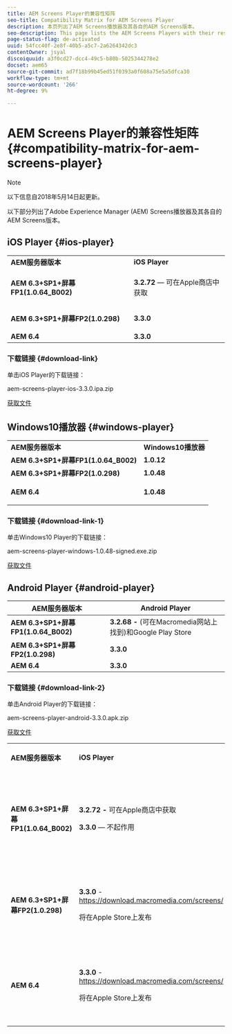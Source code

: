 ```yaml
---
title: AEM Screens Player的兼容性矩阵
seo-title: Compatibility Matrix for AEM Screens Player
description: 本页列出了AEM Screens播放器及其各自的AEM Screens版本。
seo-description: This page lists the AEM Screens Players with their respective AEM Screens version.
page-status-flag: de-activated
uuid: 54fcc40f-2e8f-40b5-a5c7-2a6264342dc3
contentOwner: jsyal
discoiquuid: a3f0cd27-dcc4-49c5-b80b-5025344278e2
docset: aem65
source-git-commit: ad7f18b99b45ed51f0393a0f608a75e5a5dfca30
workflow-type: tm+mt
source-wordcount: '266'
ht-degree: 9%

---
```



# AEM Screens Player的兼容性矩阵{#compatibility-matrix-for-aem-screens-player}

>[!NOTE]
>
>以下信息自2018年5月14日起更新。

以下部分列出了Adobe Experience Manager (AEM) Screens播放器及其各自的AEM Screens版本。

## iOS Player {#ios-player}

<table>
 <tbody>
  <tr>
   <td><strong>AEM服务器版本</strong></td> 
   <td><strong>iOS Player</strong></td> 
  </tr>
  <tr>
   <td><strong>AEM 6.3+SP1+屏幕FP1(1.0.64_B002)</strong></td> 
   <td><p><strong>3.2.72</strong>  — 可在Apple商店中获取</p> <p> </p> </td> 
  </tr>
  <tr>
   <td><strong><strong>AEM 6.3+SP1+屏幕FP2(1.0.298)</strong></strong></td> 
   <td><p><strong>3.3.0</strong> </p> <p> </p> </td> 
  </tr>
  <tr>
   <td><strong>AEM 6.4</strong></td> 
   <td><strong>3.3.0</strong> </td> 
  </tr>
 </tbody>
</table>

### 下载链接 {#download-link}

单击iOS Player的下载链接：

aem-screens-player-ios-3.3.0.ipa.zip

[获取文件](assets/aem-screens-player-ios-330ipa.zip)

## Windows10播放器 {#windows-player}

<table>
 <tbody>
  <tr>
   <td><strong>AEM服务器版本</strong></td> 
   <td><strong>Windows10播放器</strong></td> 
  </tr>
  <tr>
   <td><strong>AEM 6.3+SP1+屏幕FP1(1.0.64_B002)</strong></td> 
   <td><strong>1.0.12</strong><br /> </td> 
  </tr>
  <tr>
   <td><strong><strong>AEM 6.3+SP1+屏幕FP2(1.0.298)</strong></strong></td> 
   <td><strong>1.0.48 </strong></td> 
  </tr>
  <tr>
   <td><strong>AEM 6.4</strong></td> 
   <td><p><strong>1.0.48 </strong></p> </td> 
  </tr>
 </tbody>
</table>

### 下载链接 {#download-link-1}

单击Windows10 Player的下载链接：

aem-screens-player-windows-1.0.48-signed.exe.zip

[获取文件](assets/aem-screens-player-windows-1048-signedexe.zip)

## Android Player {#android-player}

| **AEM服务器版本** | **Android Player** |
|---|---|
| **AEM 6.3+SP1+屏幕FP1(1.0.64_B002)** | **3.2.68 -** (可在Macromedia网站上找到)和Google Play Store |
| **AEM 6.3+SP1+屏幕FP2(1.0.298)** | **3.3.0** |
| **AEM 6.4** | **3.3.0** |

### 下载链接 {#download-link-2}

单击Android Player的下载链接：

aem-screens-player-android-3.3.0.apk.zip

[获取文件](assets/aem-screens-player-android-330apk.zip)

<table>
 <tbody>
  <tr>
   <td><strong>AEM服务器版本</strong></td> 
   <td><strong>iOS Player</strong></td> 
   <td><strong>Windows10播放器</strong></td> 
   <td><strong>Chrome OS Player</strong><br /> </td> 
   <td><strong>Android Player</strong></td> 
  </tr>
  <tr>
   <td><strong>AEM 6.3+SP1+屏幕FP1(1.0.64_B002)</strong></td> 
   <td><p><strong>3.2.72 - </strong>可在Apple商店中获取</p> <p><strong>3.3.0</strong>  — 不起作用</p> <p> </p> </td> 
   <td><strong>1.0.12</strong> -(可在Macromedia上获取)</td> 
   <td><p><strong>1.0.30 -</strong> 可在Chrome Store上使用。</p> <p>功能包1不支持</p> </td> 
   <td><strong>3.2.68 -</strong> (可在Macromedia网站上找到)和Google Play Store</td> 
  </tr>
  <tr>
   <td><strong><strong>AEM 6.3+SP1+屏幕FP2(1.0.298)</strong></strong></td> 
   <td><p><strong>3.3.0</strong> - <a href="https://download.macromedia.com/screens/">https://download.macromedia.com/screens/</a></p> <p>将在Apple Store上发布</p> <p> </p> </td> 
   <td><strong>1.0.48 -</strong> <a href="https://download.macromedia.com/screens/">https://download.macromedia.com/screens/</a></td> 
   <td><p><strong>1.0.42 - </strong></p> <p>将在Chrome Store上发布</p> </td> 
   <td><strong>3.3.0 - </strong><a href="https://download.macromedia.com/screens/">https://download.macromedia.com/screens/</a></td> 
  </tr>
  <tr>
   <td><strong>AEM 6.4</strong></td> 
   <td><p><strong>3.3.0</strong> - <a href="https://download.macromedia.com/screens/">https://download.macromedia.com/screens/</a></p> <p>将在Apple Store上发布</p> </td> 
   <td><p><strong>1.0.48 -</strong><br /> </p> <p><a href="https://download.macromedia.com/screens/">https://download.macromedia.com/screens/</a></p> </td> 
   <td><p><strong>1.0.42 - </strong></p> <p>将在Chrome Store上发布</p> </td> 
   <td><strong>3.3.0 - </strong><a href="https://download.macromedia.com/screens/">https://download.macromedia.com/screens/</a></td> 
  </tr>
 </tbody>
</table>

